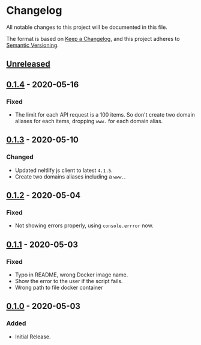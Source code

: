 # Changelog

All notable changes to this project will be documented in this file.

The format is based on [Keep a Changelog](https://keepachangelog.com/en/1.0.0/),
and this project adheres to [Semantic Versioning](https://semver.org/spec/v2.0.0.html).

## [Unreleased]
## [0.1.4] - 2020-05-16
### Fixed
- The limit for each API request is a 100 items. So don't create two domain aliases for each items, dropping `www.` for each domain alias.

## [0.1.3] - 2020-05-10
### Changed
- Updated neltlify js client to latest `4.1.5`.
- Create two domains aliases including a `www.`.

## [0.1.2] - 2020-05-04
### Fixed
- Not showing errors properly, using `console.errror` now.

## [0.1.1] - 2020-05-03
### Fixed
- Typo in README, wrong Docker image name.
- Show the error to the user if the script fails.
- Wrong path to file docker container

## [0.1.0] - 2020-05-03
### Added
- Initial Release.

[Unreleased]: https://gitlab.com/hmajid2301/netlify-subdomain-manager/-/compare/release%2F0.1.4...master
[0.1.4]: https://gitlab.com/hmajid2301/netlify-subdomain-manager/-/compare/release%2F0.1.4
[0.1.3]: https://gitlab.com/hmajid2301/netlify-subdomain-manager/-/compare/release%2F0.1.3
[0.1.2]: https://gitlab.com/hmajid2301/netlify-subdomain-manager/-/compare/release%2F0.1.2
[0.1.1]: https://gitlab.com/hmajid2301/netlify-subdomain-manager/-/tags/release%2F0.1.1
[0.1.0]: https://gitlab.com/hmajid2301/netlify-subdomain-manager/-/tags/release%2F0.1.0